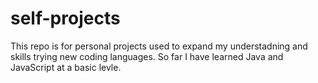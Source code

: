 # self-projects
This repo is for personal projects used to expand my understadning and skills trying new coding languages. So far I have learned Java and JavaScript at a basic levle.
